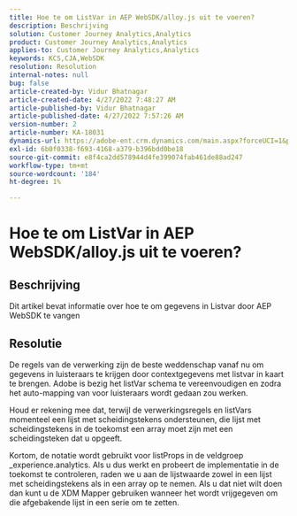 ```yaml
---
title: Hoe te om ListVar in AEP WebSDK/alloy.js uit te voeren?
description: Beschrijving
solution: Customer Journey Analytics,Analytics
product: Customer Journey Analytics,Analytics
applies-to: Customer Journey Analytics,Analytics
keywords: KCS,CJA,WebSDK
resolution: Resolution
internal-notes: null
bug: false
article-created-by: Vidur Bhatnagar
article-created-date: 4/27/2022 7:48:27 AM
article-published-by: Vidur Bhatnagar
article-published-date: 4/27/2022 7:57:26 AM
version-number: 2
article-number: KA-18031
dynamics-url: https://adobe-ent.crm.dynamics.com/main.aspx?forceUCI=1&pagetype=entityrecord&etn=knowledgearticle&id=5b1fd76a-fec5-ec11-a7b6-0022480a10ee
exl-id: 6b0f0338-f693-4168-a379-b396bdd0be18
source-git-commit: e8f4ca2dd578944d4fe399074fab461de88ad247
workflow-type: tm+mt
source-wordcount: '184'
ht-degree: 1%

---
```


# Hoe te om ListVar in AEP WebSDK/alloy.js uit te voeren?

## Beschrijving


Dit artikel bevat informatie over hoe te om gegevens in Listvar door AEP WebSDK te vangen


## Resolutie


De regels van de verwerking zijn de beste weddenschap vanaf nu om gegevens in luisteraars te krijgen door contextgegevens met listvar in kaart te brengen. Adobe is bezig het listVar schema te vereenvoudigen en zodra het auto-mapping van voor luisteraars wordt gedaan zou werken.

Houd er rekening mee dat, terwijl de verwerkingsregels en listVars momenteel een lijst met scheidingstekens ondersteunen, die lijst met scheidingstekens in de toekomst een array moet zijn met een scheidingsteken dat u opgeeft.

Kortom, de notatie wordt gebruikt voor listProps in de veldgroep _experience.analytics. Als u dus werkt en probeert de implementatie in de toekomst te controleren, raden we u aan de lijstwaarde zowel in een lijst met scheidingstekens als in een array op te nemen. Als u dat niet wilt doen dan kunt u de XDM Mapper gebruiken wanneer het wordt vrijgegeven om die afgebakende lijst in een serie om te zetten.
